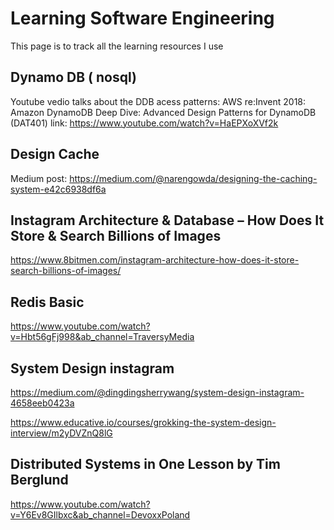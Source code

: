 # Learning Software Engineering
This page is to track all the learning resources I use

## Dynamo DB ( nosql)
Youtube vedio talks about the DDB acess patterns: AWS re:Invent 2018: Amazon DynamoDB Deep Dive: Advanced Design Patterns for DynamoDB (DAT401) link:
  https://www.youtube.com/watch?v=HaEPXoXVf2k 
## Design Cache 
Medium post: https://medium.com/@narengowda/designing-the-caching-system-e42c6938df6a
## Instagram Architecture & Database – How Does It Store & Search Billions of Images
https://www.8bitmen.com/instagram-architecture-how-does-it-store-search-billions-of-images/
## Redis Basic
https://www.youtube.com/watch?v=Hbt56gFj998&ab_channel=TraversyMedia
## System Design instagram
https://medium.com/@dingdingsherrywang/system-design-instagram-4658eeb0423a

https://www.educative.io/courses/grokking-the-system-design-interview/m2yDVZnQ8lG
## Distributed Systems in One Lesson by Tim Berglund
https://www.youtube.com/watch?v=Y6Ev8GIlbxc&ab_channel=DevoxxPoland
